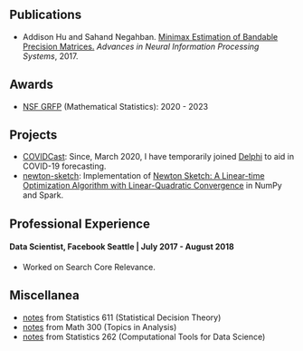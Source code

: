 ## Publications
* Addison Hu and Sahand Negahban.  [Minimax Estimation of Bandable Precision
  Matrices.](https://arxiv.org/abs/1710.07006)  _Advances in Neural
  Information Processing Systems_, 2017.

## Awards
* [NSF GRFP](https://www.nsfgrfp.org/) (Mathematical Statistics): 2020 - 2023

## Projects
* [COVIDCast](covidcast.cmu.edu): Since, March 2020, I have temporarily
  joined [Delphi](delphi.cmu.edu) to aid in COVID-19 forecasting.
* [newton-sketch](https://github.com/huisaddison/newton-sketch): Implementation of
  [Newton Sketch: A Linear-time Optimization Algorithm with Linear-Quadratic
  Convergence](https://arxiv.org/abs/1505.02250)
  in NumPy and Spark.
  
## Professional Experience

#### **Data Scientist, Facebook Seattle** | July 2017 - August 2018
* Worked on Search Core Relevance.


## Miscellanea
* [notes](pdfs/STAT611Notes.pdf) from Statistics 611 (Statistical Decision Theory)
* [notes](classnotes/math300.html) from Math 300 (Topics in Analysis)
* [notes](pdfs/STAT262Notes.pdf) from Statistics 262 (Computational Tools for
  Data Science)
